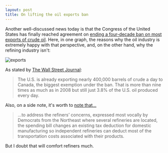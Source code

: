 ```yaml
---
layout: post
title: On lifting the oil exports ban
---
```


Another well-discussed news today is that the Congress of the United States has finally reached agreement on [ending a four-decade ban on most exports of crude oil](http://www.reuters.com/article/us-usa-oilexports-idUSKBN0TZ1QZ20151217). Here, in one graph, the reasons why the oil industry is extremely happy with that perspective, and, on the other hand, why the refining industry isn't:

![exports](http://i.imgur.com/Pxdho42.png)

As stated by [The Wall Street Journal](http://www.wsj.com/articles/congressional-leaders-agree-to-lift-40-year-ban-on-oil-exports-1450242995):

> The U.S. is already exporting nearly 400,000 barrels of crude a day to Canada, the biggest exemption under the ban. That is more than nine times as much as in 2008 but still just 3.8% of the U.S. oil produced every day.

Also, on a side note, it's worth to [note that…](http://www.wsj.com/articles/congressional-leaders-agree-to-lift-40-year-ban-on-oil-exports-1450242995)

> …to address the refiners’ concerns, expressed most vocally by Democrats from the Northeast where several refineries are located, the spending bill changes an existing tax deduction for domestic manufacturing so independent refineries can deduct most of the transportation costs associated with their products.

But I doubt that will comfort refiners much.


&nbsp;

